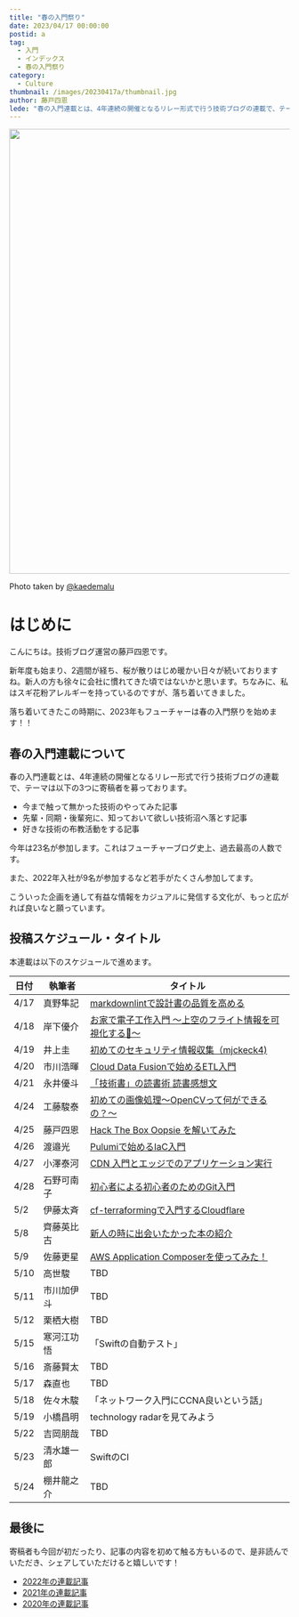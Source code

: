 ```yaml
---
title: "春の入門祭り"
date: 2023/04/17 00:00:00
postid: a
tag:
  - 入門
  - インデックス
  - 春の入門祭り
category:
  - Culture
thumbnail: /images/20230417a/thumbnail.jpg
author: 藤戸四恩
lede: "春の入門連載とは、4年連続の開催となるリレー形式で行う技術ブログの連載で、テーマは以下の3つに寄稿者を募っております。"
---
```

<img src="/images/20230417a/アイキャッチ画像.jpg" alt="" width="1200" height="800" loading="lazy">

Photo taken by [@kaedemalu](https://twitter.com/kaedemalu)

# はじめに

こんにちは。技術ブログ運営の藤戸四恩です。

新年度も始まり、2週間が経ち、桜が散りはじめ暖かい日々が続いておりますね。新人の方も徐々に会社に慣れてきた頃ではないかと思います。ちなみに、私はスギ花粉アレルギーを持っているのですが、落ち着いてきました。

落ち着いてきたこの時期に、2023年もフューチャーは春の入門祭りを始めます！！

## 春の入門連載について

春の入門連載とは、4年連続の開催となるリレー形式で行う技術ブログの連載で、テーマは以下の3つに寄稿者を募っております。

- 今まで触って無かった技術のやってみた記事
- 先輩・同期・後輩宛に、知っておいて欲しい技術沼へ落とす記事
- 好きな技術の布教活動をする記事

今年は23名が参加します。これはフューチャーブログ史上、過去最高の人数です。

また、2022年入社が9名が参加するなど若手がたくさん参加してます。

こういった企画を通して有益な情報をカジュアルに発信する文化が、もっと広がれば良いなと願っています。

## 投稿スケジュール・タイトル

本連載は以下のスケジュールで進めます。

| 日付 | 執筆者     | タイトル                                            |
| ---- | ---------- | --------------------------------------------------- |
| 4/17 | 真野隼記   | [markdownlintで設計書の品質を高める](/articles/20230417b/)                    |
| 4/18 |  岸下優介  | [お家で電子工作入門 ～上空のフライト情報を可視化する🛫～](/articles/20230418a/)     |
| 4/19 | 井上圭     | [初めてのセキュリティ情報収集（mjckeck4)](/articles/20230419a/)        |
| 4/20 | 市川浩暉   | [Cloud Data Fusionで始めるETL入門](/articles/20230420a/)   |
| 4/21 | 永井優斗   | [「技術書」の読書術 読書感想文](/articles/20230421a/)                        |
| 4/24 | 工藤駿泰   | [初めての画像処理〜OpenCVって何ができるの？〜](/articles/20230424a/)                        |
| 4/25 | 藤戸四恩   | [Hack The Box Oopsie を解いてみた](/articles/20230425a/) |
| 4/26 | 渡邉光     | [Pulumiで始めるIaC入門](/articles/20230426a/)                                                 |
| 4/27 | 小澤泰河   | [CDN 入門とエッジでのアプリケーション実行](/articles/20230427a/)                                                 |
| 4/28 | 石野可南子 | [初心者による初心者のためのGit入門](/articles/20230428a/)                                                    |
| 5/2  | 伊藤太斉   | [cf-terraformingで入門するCloudflare](/articles/20230502a/)                                                  |
| 5/8  | 齊藤英比古 | [新人の時に出会いたかった本の紹介](/articles/20230508b/) |
| 5/9  | 佐藤更星   | [AWS Application Composerを使ってみた！](/articles/20230509a/)                                                 |
| 5/10 | 高世駿     | TBD                                                 |
| 5/11 | 市川加伊斗 | TBD                                                 |
| 5/12 | 栗栖大樹   | TBD                                                 |
| 5/15 | 寒河江功悟 | 「Swiftの自動テスト」                               |
| 5/16 | 斎藤賢太   | TBD                                                 |
| 5/17 | 森直也     | TBD                                                 |
| 5/18 | 佐々木駿   | 「ネットワーク入門にCCNA良いという話」              |
| 5/19 | 小橋昌明   | technology radarを見てみよう                        |
| 5/22 | 吉岡朋哉   | TBD |
| 5/23 | 清水雄一郎 | SwiftのCI                                             |
| 5/24 | 棚井龍之介 | TBD                                                 |

## 最後に

寄稿者も今回が初だったり、記事の内容を初めて触る方もいるので、是非読んでいただき、シェアしていただけると嬉しいです！

- [2022年の連載記事](/articles/20220418a/)
- [2021年の連載記事](/articles/20210414a/)
- [2020年の連載記事](/articles/20200529/)
